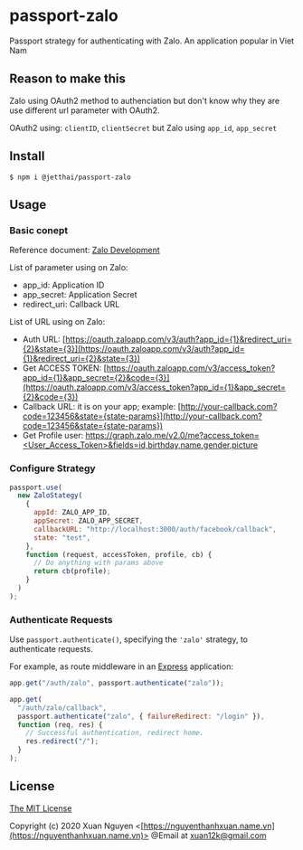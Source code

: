 # passport-zalo

Passport strategy for authenticating with Zalo. An application popular in Viet Nam

## Reason to make this

Zalo using OAuth2 method to authenciation but don't know why they are use different url parameter with OAuth2.

OAuth2 using: `clientID`, `clientSecret` but Zalo using `app_id`, `app_secret`

## Install

    $ npm i @jetthai/passport-zalo

## Usage

### Basic conept

Reference document: [Zalo Development](https://developers.zalo.me/docs/api/social-api/tai-lieu/bat-dau-nhanh-post-1011)

List of parameter using on Zalo:

- app_id: Application ID
- app_secret: Application Secret
- redirect_uri: Callback URL

List of URL using on Zalo:

- Auth URL: [https://oauth.zaloapp.com/v3/auth?app_id={1}&redirect_uri={2}&state={3}](https://oauth.zaloapp.com/v3/auth?app_id={1}&redirect_uri={2}&state={3})
- Get ACCESS TOKEN: [https://oauth.zaloapp.com/v3/access_token?app_id={1}&app_secret={2}&code={3}](https://oauth.zaloapp.com/v3/access_token?app_id={1}&app_secret={2}&code={3})
- Callback URL: it is on your app; example: [http://your-callback.com?code=123456&state={state-params}](http://your-callback.com?code=123456&state={state-params})
- Get Profile user: [https://graph.zalo.me/v2.0/me?access_token=<User_Access_Token>&fields=id,birthday,name,gender,picture](https://graph.zalo.me/v2.0/me?access_token=<User_Access_Token>&fields=id,birthday,name,gender,picture)

### Configure Strategy

```js
passport.use(
  new ZaloStategy(
    {
      appId: ZALO_APP_ID,
      appSecret: ZALO_APP_SECRET,
      callbackURL: "http://localhost:3000/auth/facebook/callback",
      state: "test",
    },
    function (request, accessToken, profile, cb) {
      // Do anything with params above
      return cb(profile);
    }
  )
);
```

### Authenticate Requests

Use `passport.authenticate()`, specifying the `'zalo'` strategy, to
authenticate requests.

For example, as route middleware in an [Express](http://expressjs.com/)
application:

```js
app.get("/auth/zalo", passport.authenticate("zalo"));

app.get(
  "/auth/zalo/callback",
  passport.authenticate("zalo", { failureRedirect: "/login" }),
  function (req, res) {
    // Successful authentication, redirect home.
    res.redirect("/");
  }
);
```

## License

[The MIT License](http://opensource.org/licenses/MIT)

Copyright (c) 2020 Xuan Nguyen <[https://nguyenthanhxuan.name.vn](https://nguyenthanhxuan.name.vn)> @Email at [xuan12k@gmail.com](mailto:xuan12k@gmail.com)
